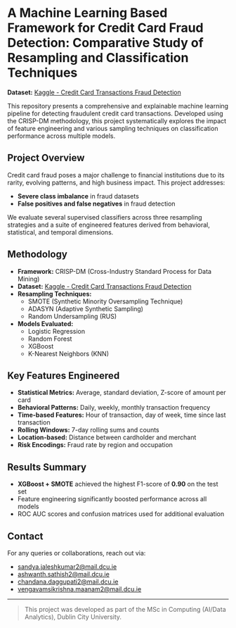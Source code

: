 # A Machine Learning Based Framework for Credit Card Fraud Detection: Comparative Study of Resampling and Classification Techniques
**Dataset:** [Kaggle - Credit Card Transactions Fraud Detection](https://www.kaggle.com/datasets/kartik2112/fraud-detection)

This repository presents a comprehensive and explainable machine learning pipeline for detecting fraudulent credit card transactions. Developed using the CRISP-DM methodology, this project systematically explores the impact of feature engineering and various sampling techniques on classification performance across multiple models.

##  Project Overview

Credit card fraud poses a major challenge to financial institutions due to its rarity, evolving patterns, and high business impact. This project addresses:

- **Severe class imbalance** in fraud datasets  
- **False positives and false negatives** in fraud detection  

We evaluate several supervised classifiers across three resampling strategies and a suite of engineered features derived from behavioral, statistical, and temporal dimensions.

## Methodology

- **Framework:** CRISP-DM (Cross-Industry Standard Process for Data Mining)
- **Dataset:** [Kaggle - Credit Card Transactions Fraud Detection](https://www.kaggle.com/datasets/kartik2112/fraud-detection)
- **Resampling Techniques:**  
  - SMOTE (Synthetic Minority Oversampling Technique)  
  - ADASYN (Adaptive Synthetic Sampling)  
  - Random Undersampling (RUS)
- **Models Evaluated:**  
  - Logistic Regression  
  - Random Forest  
  - XGBoost  
  - K-Nearest Neighbors (KNN)

## Key Features Engineered

- **Statistical Metrics:** Average, standard deviation, Z-score of amount per card  
- **Behavioral Patterns:** Daily, weekly, monthly transaction frequency  
- **Time-based Features:** Hour of transaction, day of week, time since last transaction  
- **Rolling Windows:** 7-day rolling sums and counts  
- **Location-based:** Distance between cardholder and merchant  
- **Risk Encodings:** Fraud rate by region and occupation  

##  Results Summary

- **XGBoost + SMOTE** achieved the highest F1-score of **0.90** on the test set  
- Feature engineering significantly boosted performance across all models  
- ROC AUC scores and confusion matrices used for additional evaluation  


## Contact

For any queries or collaborations, reach out via:

- sandya.jaleshkumar2@mail.dcu.ie  
- ashwanth.sathish2@mail.dcu.ie  
- chandana.daggupati2@mail.dcu.ie  
- vengavamsikrishna.maanam2@mail.dcu.ie  

---

> This project was developed as part of the MSc in Computing (AI/Data Analytics), Dublin City University.


